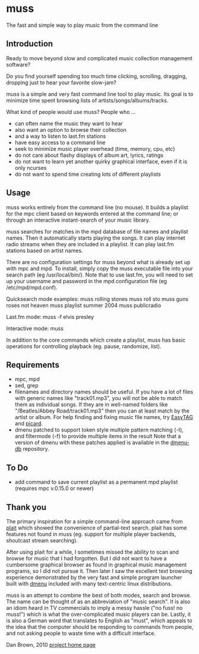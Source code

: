 muss
====

The fast and simple way to play music from the command line

Introduction
------------

Ready to move beyond slow and complicated music collection
management software?

Do you find yourself spending too much time clicking, scrolling,
dragging, dropping just to hear your favorite slow-jam?

muss is a simple and very fast command line tool to play music.
Its goal is to minimize time spent browsing lists of
artists/songs/albums/tracks.

What kind of people would use muss? People who ...

* can often name the music they want to hear
* also want an option to browse their collection
* and a way to listen to last.fm stations
* have easy access to a command line
* seek to minimize music player overhead (time, memory, cpu, etc)
* do not care about flashy displays of album art, lyrics, ratings
* do not want to learn yet another quirky graphical interface, even
  if it is only ncurses
* do not want to spend time creating lots of different playlists

Usage
-----
muss works entirely from the command line (no mouse). It builds a 
playlist for the mpc client based on keywords entered at the command 
line; or through an interactive instant-search of your music library.

muss searches for matches in the mpd database of file names and 
playlist names. Then it automatically starts playing the songs. It
can play internet radio streams when they are included in a playlist.
It can play last.fm stations based on artist names.

There are no configuration settings for muss beyond what is already 
set up with mpc and mpd. To install, simply copy the muss executable 
file into your search path (eg /usr/local/bin/). Note that to use
last.fm, you will need to set up your username and password in the
mpd configuration file (eg /etc/mpd/mpd.conf).

Quicksearch mode examples:
    muss rolling stones
    muss roll sto
    muss guns roses not heaven
    muss playlist summer 2004
    muss publicradio

Last.fm mode:
    muss -f elvis presley

Interactive mode:
    muss

In addition to the core commands which create a playlist, muss has
basic operations for controlling playback (eg. pause, randomize, list).

Requirements
------------
* mpc, mpd
* sed, grep
* filenames and directory names should be useful.
  If you have a lot of files with generic names like "track01.mp3", you
  will not be able to match them as individual songs. If they are in
  well-named folders like "/Beatles/Abbey Road/track01.mp3" then you can
  at least match by the artist or album. For help finding and
  fixing music file names, try [EasyTAG](http://easytag.sourceforge.net/)
  and [picard](http://musicbrainz.org/doc/PicardTagger).
* dmenu patched to support token style multiple pattern matching (-t),
  and filtermode (-f) to provide multiple items in the result
  Note that a version of dmenu with these patches applied is available in
  the [dmenu-db](http://github.com/dbro/dmenu-db) repository.

To Do
-----
* add command to save current playlist as a permanent mpd playlist (requires
  mpc v.0.15.0 or newer)

Thank you
---------
The primary inspiration for a simple command-line approach came from
[plait](http://stephenjungels.com/jungels.net/projects/plait/) which
showed the convenience of partial-text search. plait has some
features not found in muss (eg. support for multiple player backends, 
shoutcast stream searching).

After using plait for a while, I sometimes missed the ability to
scan and browse for music that I had forgotten. But I did not want to
have a cumbersome graphical browser as found in graphical music management
programs, so I did not pursue it. Then later I saw the excellent 
text browsing experience demonstrated by the very fast and simple program
launcher built with [dmenu](http://tools.suckless.org/dmenu/) included
with many text-centric linux distributions.

muss is an attempt to combine the best of both modes, search and browse.
The name can be thought of as an abbreviation of "music search". It is
also an idiom heard in TV commercials to imply a messy hassle ("no fuss!
no muss!") which is what the over-complicated music players can be. Lastly,
it is also a German word that translates to English as "must", which 
appeals to the idea that the computer should be responding to commands
from people, and not asking people to waste time with a difficult interface.

Dan Brown, 2010
[project home page](http://github.com/dbro/muss)

